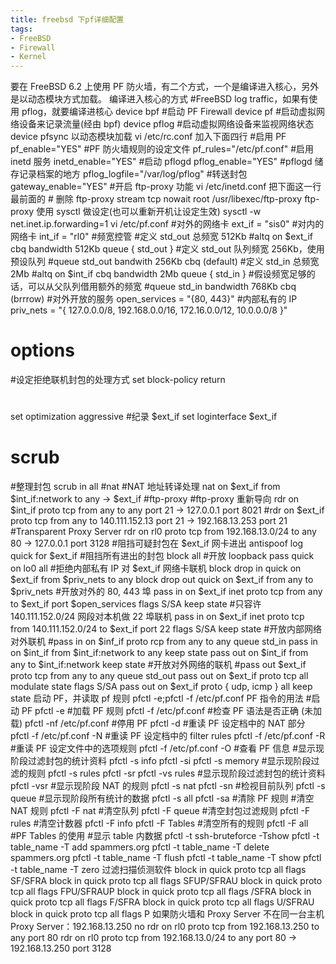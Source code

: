 ```yaml
---
title: freebsd 下pf详细配置
tags:
- FreeBSD
- Firewall
- Kernel
---
```

要在 FreeBSD 6.2 上使用 PF 防火墙，有二个方式，一个是编译进入核心，另外是以动态模块方式加载。
编译进入核心的方式
#FreeBSD log traffic，如果有使用 pflog，就要编译进核心
device bpf
#启动 PF Firewall
device pf
#启动虚拟网络设备来记录流量(经由 bpf)
device pflog
#启动虚拟网络设备来监视网络状态
device pfsync
以动态模块加载
vi /etc/rc.conf
加入下面四行
#启用 PF
pf_enable="YES"
#PF 防火墙规则的设定文件
pf_rules="/etc/pf.conf"
#启用 inetd 服务
inetd_enable="YES"
#启动 pflogd
pflog_enable="YES"
#pflogd 储存记录档案的地方
pflog_logfile="/var/log/pflog"
#转送封包
gateway_enable="YES"
#开启 ftp-proxy 功能
vi /etc/inetd.conf
把下面这一行最前面的 # 删除
ftp-proxy stream tcp nowait root /usr/libexec/ftp-proxy ftp-proxy
使用 sysctl 做设定(也可以重新开机让设定生效)
sysctl -w net.inet.ip.forwarding=1
vi /etc/pf.conf
#对外的网络卡
ext_if = "sis0"
#对内的网络卡
int_if = "rl0"
#频宽控管
#定义 std_out 总频宽 512Kb
#altq on $ext_if cbq bandwidth 512Kb queue { std_out }
#定义 std_out 队列频宽 256Kb，使用预设队列
#queue std_out bandwith 256Kb cbq (default)
#定义 std_in 总频宽 2Mb
#altq on $int_if cbq bandwidth 2Mb queue { std_in }
#假设频宽足够的话，可以从父队列借用额外的频宽
#queue std_in bandwidth 768Kb cbq (brrrow)
#对外开放的服务
open_services = "{80, 443}"
#内部私有的 IP
priv_nets = "{ 127.0.0.0/8, 192.168.0.0/16, 172.16.0.0/12, 10.0.0.0/8 }"
# options
#设定拒绝联机封包的处理方式
set block-policy return
#
set optimization aggressive
#纪录 $ext_if
set loginterface $ext_if
# scrub
#整理封包
scrub in all
#nat
#NAT 地址转译处理
nat on $ext_if from $int_if:network to any -> $ext_if
#ftp-proxy
#ftp-proxy 重新导向
rdr on $int_if proto tcp from any to any port 21 -> 127.0.0.1 port 8021
#rdr on $ext_if proto tcp from any to 140.111.152.13 port 21 -> 192.168.13.253 port 21
#Transparent Proxy Server
rdr on rl0 proto tcp from 192.168.13.0/24 to any 80 -> 127.0.0.1 port 3128
#阻挡可疑封包在 $ext_if 网卡进出
antispoof log quick for $ext_if
#阻挡所有进出的封包
block all
#开放 loopback
pass quick on lo0 all
#拒绝内部私有 IP 对 $ext_if 网络卡联机
block drop in quick on $ext_if from $priv_nets to any
block drop out quick on $ext_if from any to $priv_nets
#开放对外的 80, 443 埠
pass in on $ext_if inet proto tcp from any to $ext_if port $open_services flags S/SA keep state
#只容许 140.111.152.0/24 网段对本机做 22 埠联机
pass in on $ext_if inet proto tcp from 140.111.152.0/24 to $ext_if port 22 flags S/SA keep state
#开放内部网络对外联机
#pass in on $inf_if proto rcp from any to any queue std_in
pass in on $int_if from $int_if:network to any keep state
pass out on $int_if from any to $int_if:network keep state
#开放对外网络的联机
#pass out $ext_if proto tcp from any to any queue std_out
pass out on $ext_if proto tcp all modulate state flags S/SA
pass out on $ext_if proto { udp, icmp } all keep state
启动 PF，并读取 pf 规则
pfctl -e;pfctl -f /etc/pf.conf
PF 指令的用法
#启动 PF
pfctl -e
#加载 PF 规则
pfctl -f /etc/pf.conf
#检查 PF 语法是否正确 (未加载)
pfctl -nf /etc/pf.conf
#停用 PF
pfctl -d
#重读 PF 设定档中的 NAT 部分
pfctl -f /etc/pf.conf -N
#重读 PF 设定档中的 filter rules
pfctl -f /etc/pf.conf -R
#重读 PF 设定文件中的选项规则
pfctl -f /etc/pf.conf -O
#查看 PF 信息
#显示现阶段过滤封包的统计资料
pfctl -s info
pfctl -si
pfctl -s memory
#显示现阶段过滤的规则
pfctl -s rules
pfctl -sr
pfctl -vs rules
#显示现阶段过滤封包的统计资料
pfctl -vsr
#显示现阶段 NAT 的规则
pfctl -s nat
pfctl -sn
#检视目前队列
pfctl -s queue
#显示现阶段所有统计的数据
pfctl -s all
pfctl -sa
#清除 PF 规则
#清空 NAT 规则
pfctl -F nat
#清空队列
pfctl -F queue
#清空封包过滤规则
pfctl -F rules
#清空计数器
pfctl -F info
pfctl -F Tables
#清空所有的规则
pfctl -F all
#PF Tables 的使用
#显示 table 内数据
pfctl -t ssh-bruteforce -Tshow
pfctl -t table_name -T add spammers.org
pfctl -t table_name -T delete spammers.org
pfctl -t table_name -T flush
pfctl -t table_name -T show
pfctl -t table_name -T zero
过滤扫描侦测软件
block in quick proto tcp all flags SF/SFRA
block in quick proto tcp all flags SFUP/SFRAU
block in quick proto tcp all flags FPU/SFRAUP
block in quick proto tcp all flags /SFRA
block in quick proto tcp all flags F/SFRA
block in quick proto tcp all flags U/SFRAU
block in quick proto tcp all flags P
如果防火墙和 Proxy Server 不在同一台主机
Proxy Server：192.168.13.250
no rdr on rl0 proto tcp from 192.168.13.250 to any port 80
rdr on rl0 proto tcp from 192.168.13.0/24 to any port 80 -> 192.168.13.250 port 3128